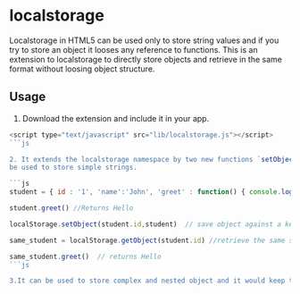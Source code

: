 localstorage
============

Localstorage in HTML5 can be used only to store string values and if you try to store an object it looses any reference to functions.
This is an extension to localstorage to directly store objects and retrieve in the same format without loosing object structure.

Usage
-----
1. Download the extension and include it in your app.

```js
<script type="text/javascript" src="lib/localstorage.js"></script>
```js

2. It extends the localstorage namespace by two new functions `setObject` and `getObject` . These two methods also can
be used to store simple strings.

```js
student = { id : '1', 'name':'John', 'greet' : function() { console.log("Hello") } }

student.greet() //Returns Hello

localStorage.setObject(student.id,student)  // save object against a key

same_student = localStorage.getObject(student.id) //retrieve the same student using the key

same_student.greet()  // returns Hello
```js

3.It can be used to store complex and nested object and it would keep the behaviour of the object as-is.

